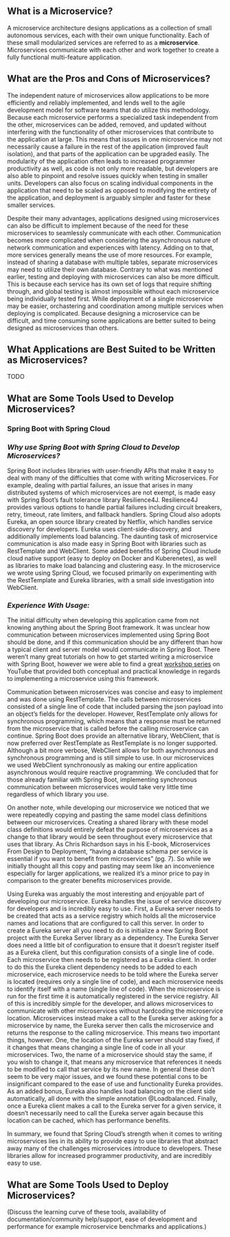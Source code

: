 ## What is a Microservice?

A microservice architecture designs applications as a collection of small autonomous services, each with their own unique functionality. Each of these small modularized services are referred to as a **microservice**. Microservices communicate with each other and work together to create a fully functional multi-feature application.

## What are the Pros and Cons of Microservices?

The independent nature of microservices allow applications to be more efficiently and reliably implemented, and lends well to the agile development model for software teams that do utilize this methodology. Because each microservice performs a specialized task independent from the other, microservices can be added, removed, and updated without interfering with the functionality of other microservices that contribute to the application at large. This means that issues in one microservice may not necessarily cause a failure in the rest of the application (improved fault isolation), and that parts of the application can be upgraded easily. The modularity of the application often leads to increased programmer productivity as well, as code is not only more readable, but developers are also able to pinpoint and resolve issues quickly when testing in smaller units. Developers can also focus on scaling individual components in the application that need to be scaled as opposed to modifying the entirety of the application, and deployment is arguably simpler and faster for these smaller services.

Despite their many advantages, applications designed using microservices can also be difficult to implement because of the need for these microservices to seamlessly communicate with each other. Communication becomes more complicated when considering the asynchronous nature of network communication and experiences with latency. Adding on to that, more services generally means the use of more resources. For example, instead of sharing a database with multiple tables, separate microservices may need to utilize their own database. Contrary to what was mentioned earlier, testing and deploying with microservices can also be more difficult. This is because each service has its own set of logs that require shifting through, and global testing is almost impossible without each microservice being individually tested first. While deployment of a single microservice may be easier, orchastering and coordination among multiple services when deploying is complicated. Because designing a microservice can be difficult, and time consuming some applications are better suited to being designed as microservices than others.

## What Applications are Best Suited to be Written as Microservices?

TODO

## What are Some Tools Used to Develop Microservices? 
### Spring Boot with Spring Cloud
### *Why use Spring Boot with Spring Cloud to Develop Microservices?*

Spring Boot includes libraries with user-friendly APIs that make it easy to deal with many of the difficulties that come with writing Microservices. For example, dealing with partial failures, an issue that arises in many distributed systems of which microservices are not exempt, is made easy with Spring Boot’s fault tolerance library Resilience4J. Resilience4J provides various options to handle partial failures including circuit breakers, retry, timeout, rate limiters, and fallback handlers. Spring Cloud also adopts Eureka, an open source library created by Netflix, which handles service discovery for developers. Eureka uses client-side-discovery, and additionally implements load balancing. The daunting task of microservice communication is also made easy in Spring Boot with libraries such as RestTemplate and WebClient. Some added benefits of Spring Cloud include cloud native support (easy to deploy on Docker and Kuberenetes), as well as libraries to make load balancing and clustering easy. In the microservice we wrote using Spring Cloud, we focused primarily on experimenting with the RestTemplate and Eureka libraries, with a small side investigation into WebClient.

### *Experience With Usage:*

The initial difficulty when developing this application came from not knowing anything about the Spring Boot framework. It was unclear how communication between microservices implemented using Spring Boot should be done, and if this communication should be any different than how a typical client and server model would communicate in Spring Boot. There weren’t many great tutorials on how to get started writing a microservice with Spring Boot, however we were able to find a great [workshop series](https://www.youtube.com/playlist?list=PLqq-6Pq4lTTZSKAFG6aCDVDP86Qx4lNas) on YouTube that provided both conceptual and practical knowledge in regards to implementing a microservice using this framework.

Communication between microservices was concise and easy to implement and was done using RestTemplate. The calls between microservices consisted of a single line of code that included parsing the json payload into an object’s fields for the developer. However, RestTemplate only allows for synchronous programming, which means that a response must be returned from the microservice that is called before the calling microservice can continue. Spring Boot does provide an alternative library, WebClient, that is now preferred over RestTemplate as RestTemplate is no longer supported. Although a bit more verbose, WebClient allows for both asynchronous and synchronous programming and is still simple to use. In our microservices we used WebClient synchronously as making our entire application asynchronous would require reactive programming. We concluded that for those already familiar with Spring Boot, implementing synchronous communication between microservices would take very little time regardless of which library you use.

On another note, while developing our microservice we noticed that we were repeatedly copying and pasting the same model class definitions between our microservices. Creating a shared library with these model class definitions would entirely defeat the purpose of microservices as a change to that library would be seen throughout every microservice that uses that library. As Chris Richardson says in his E-book, Microservices From Design to Deployment, “having a database schema per service is essential if you want to benefit from microservices” (pg. 7). So while we initially thought all this copy and pasting may seem like an inconvenience especially for larger applications, we realized it’s a minor price to pay in comparison to the greater benefits microservices provide.

Using Eureka was arguably the most interesting and enjoyable part of developing our microservice. Eureka handles the issue of service discovery for developers and is incredibly easy to use. First, a Eureka server needs to be created that acts as a service registry which holds all the microservice names and locations that are configured to call this server. In order to create a Eureka server all you need to do is initialize a new Spring Boot project with the Eureka Server library as a dependency. The Eureka Server does need a little bit of configuration to ensure that it doesn’t register itself as a Eureka client, but this configuration consists of a single line of code. Each microservice then needs to be registered as a Eureka client. In order to do this the Eureka client dependency needs to be added to each microservice, each microservice needs to be told where the Eureka server is located (requires only a single line of code), and each microservice needs to identify itself with a name (single line of code). When the microservice is run for the first time it is automatically registered in the service registry. All of this is incredibly simple for the developer, and allows microservices to communicate with other microservices without hardcoding the microservice location. Microservices instead make a call to the Eureka server asking for a microservice by name, the Eureka server then calls the microservice and returns the response to the calling microservice. This means two important things, however. One, the location of the Eureka server should stay fixed, if it changes that means changing a single line of code in all your microservices. Two, the name of a microservice should stay the same, if you wish to change it, that means any microservice that references it needs to be modified to call that service by its new name. In general these don’t seem to be very major issues, and we found these potential cons to be insignificant compared to the ease of use and functionality Eureka provides. As an added bonus, Eureka also handles load balancing on the client side automatically, all done with the simple annotation @Loadbalanced. Finally, once a Eureka client makes a call to the Eureka server for a given service, it doesn’t necessarily need to call the Eureka server again because this location can be cached, which has performance benefits.

In summary, we found that Spring Cloud’s strength when it comes to writing microservices lies in its ability to provide easy to use libraries that abstract away many of the challenges microservices introduce to developers. These libraries allow for increased programmer productivity, and are incredibly easy to use. 


## What are Some Tools Used to Deploy Microservices? 

(Discuss the learning curve of these tools, availability of documentation/community help/support, ease of development and performance for example microservice benchmarks and applications.)
